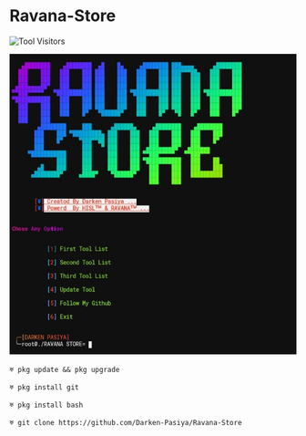# Ravana-Store

![Tool Visitors](https://visitor-badge.glitch.me/badge?page_id=Darken-Pasiya/D-Banner&left_color=blueviolet&right_color=brightgreen)

<p align="center"><img src="https://github.com/Darken-Pasiya/Files/blob/main/Screenshot_20211021_094302.jpg" alt="Bt">

`♅ pkg update && pkg upgrade`

`♅ pkg install git`

`♅ pkg install bash`

`♅ git clone https://github.com/Darken-Pasiya/Ravana-Store`
